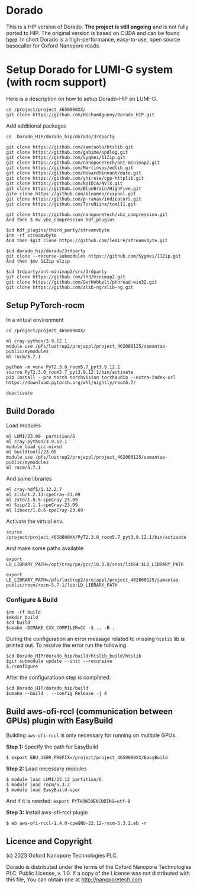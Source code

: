 # Dorado

This is a HIP version of Dorado. **The project is still ongoing** and is not fully ported to HIP. The original version is based on CUDA and can be found [here](https://github.com/nanoporetech/dorado/tree/master). In short Dorado is a high-performance, easy-to-use, open source basecaller for Oxford Nanopore reads.

# Setup Dorado for LUMI-G system (with rocm support)
Here is a description on how to setup Dorado-HIP on LUMI-G.
```
cd /project/project_4650000XX/
git clone https://github.com/HichamAgueny/Dorado_HIP.git
```
Add additional packages
```
cd  Dorado_HIP/dorado_hip/dorado/3rdparty
```
```
git clone https://github.com/samtools/htslib.git
git clone https://github.com/gabime/spdlog.git
git clone https://github.com/Sygmei/11Zip.git
git clone https://github.com/nanoporetech/ont-minimap2.git
git clone https://github.com/Martinsos/edlib.git
git clone https://github.com/HowardHinnant/date.git
git clone https://github.com/yhirose/cpp-httplib.git
git clone https://github.com/NVIDIA/NVTX.git
git clone https://github.com/BlueBrain/HighFive.git
gite clone https://github.com/bloomen/cxxpool.git
git clone https://github.com/p-ranav/indicators.git
git clone https://github.com/ToruNiina/toml11.git

git clone https://github.com/nanoporetech/vbz_compression.git
And then $ mv vbz_compression hdf_plugins

$cd hdf_plugins/third_party/streamvbyte
$rm -rf streamvbyte
And then $git clone https://github.com/lemire/streamvbyte.git

$cd dorado_hip/dorado/3rdparty
git clone --recurse-submodules https://github.com/Sygmei/11Zip.git
And then $mv 11Zip elzip

$cd 3rdparty/ont-minimap2/src/3rdparty
git clone https://github.com/lh3/minimap2.git
git clone https://github.com/GerHobbelt/pthread-win32.git
git clone https://github.com/zlib-ng/zlib-ng.git
```

## Setup PyTorch-rocm
In a virtual environment
```
cd /project/project_4650000XX/
```
```
ml cray-python/3.9.12.1
module use /pfs/lustrep2/projappl/project_462000125/samantao-public/mymodules
ml rocm/5.7.1
```
```
python -m venv PyT2.3.0_rocm5.7_pyt3.9.12.1
source PyT2.3.0_rocm5.7_pyt3.9.12.1/bin/activate
pip install --pre torch torchvision torchaudio --extra-index-url https://download.pytorch.org/whl/nightly/rocm5.7/

deactivate
```

## Build Dorado
Load modules
```
ml LUMI/23.09  partition/G
ml cray-python/3.9.12.1
module load gcc-mixed
ml buildtools/23.09
module use /pfs/lustrep2/projappl/project_462000125/samantao-public/mymodules
ml rocm/5.7.1
```
And some libraries

```
ml cray-hdf5/1.12.2.7
ml zlib/1.2.13-cpeCray-23.09
ml zstd/1.5.5-cpeCray-23.09
ml Szip/2.1.1-cpeCray-23.09
ml libaec/1.0.6-cpeCray-23.09
```
Activate the virtual env.
```
source /project/project_4650000XX/PyT2.3.0_rocm5.7_pyt3.9.12.1/bin/activate
```

And make some paths available 
```
export LD_LIBRARY_PATH=/opt/cray/pe/gcc/10.3.0/snos/lib64:$LD_LIBRARY_PATH

export LD_LIBRARY_PATH=/pfs/lustrep2/projappl/project_462000125/samantao-public/rocm/rocm-5.7.1/lib:LD_LIBRARY_PATH
```

### Configure & Build
```
$rm -rf build
$mkdir build
$cd build
$cmake -DCMAKE_CXX_COMPILER=CC -S .. -B .
```

During the configuration an error message related to missing `htslib` lib is printed out. To resolve the error run the following  
```
$cd Dorado_HIP/dorado_hip/build/htslib_build/htslib
$git submodule update --init --recursive
$./configure
```
After the configuratioon step is completed:
```
$cd Dorado_HIP/dorado_hip/build
$cmake --build . --config Release -j 4
```

## Build aws-ofi-rccl (communication between GPUs) plugin with EasyBuild

Building `aws-ofi-rccl` is only necessary for running on multiple GPUs.

**Step 1:** Specify the path for EasyBuild
```
$ export EBU_USER_PREFIX=/project/project_4650000XX/EasyBuild
```

**Step 2:** Load necessary modules
```
$ module load LUMI/22.12 partition/G
$ module load rocm/5.3.2
$ module load EasyBuild-user
```
And if it is needed: `export PYTHONIOENCODING=utf-8`

**Step 3:** Install aws-ofi-rccl plugin
```
$ eb aws-ofi-rccl-1.4.0-cpeGNU-22.12-rocm-5.3.2.eb -r
```

## Licence and Copyright

(c) 2023 Oxford Nanopore Technologies PLC.

Dorado is distributed under the terms of the Oxford Nanopore
Technologies PLC.  Public License, v. 1.0.  If a copy of the License
was not distributed with this file, You can obtain one at
http://nanoporetech.com
